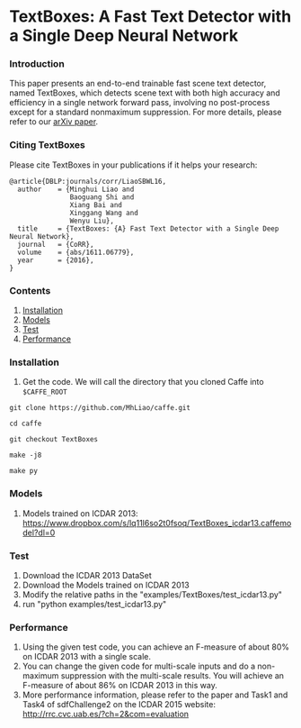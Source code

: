 # TextBoxes: A Fast Text Detector with a Single Deep Neural Network

### Introduction
This paper presents an end-to-end trainable fast scene text detector, named TextBoxes, which detects scene text with both high accuracy and efficiency in a single network forward pass, involving no post-process except for a standard nonmaximum suppression. For more details, please refer to our [arXiv paper](https://arxiv.org/abs/1611.06779).

### Citing TextBoxes
Please cite TextBoxes in your publications if it helps your research:

    @article{DBLP:journals/corr/LiaoSBWL16,
      author    = {Minghui Liao and
                   Baoguang Shi and
                   Xiang Bai and
                   Xinggang Wang and
                   Wenyu Liu},
      title     = {TextBoxes: {A} Fast Text Detector with a Single Deep Neural Network},
      journal   = {CoRR},
      volume    = {abs/1611.06779},
      year      = {2016},
    }

### Contents
1. [Installation](#installation)
2. [Models](#models)
3. [Test](#test)
4. [Performance](#performance)

### Installation
1. Get the code. We will call the directory that you cloned Caffe into `$CAFFE_ROOT`
  ```Shell
  git clone https://github.com/MhLiao/caffe.git
  
  cd caffe
  
  git checkout TextBoxes
  
  make -j8
  
  make py
  ```

### Models
1. Models trained on ICDAR 2013: https://www.dropbox.com/s/lq11l6so2t0fsoq/TextBoxes_icdar13.caffemodel?dl=0

### Test
1. Download the ICDAR 2013 DataSet
2. Download the Models trained on ICDAR 2013
3. Modify the relative paths in the "examples/TextBoxes/test_icdar13.py"
4. run "python examples/test_icdar13.py"

### Performance
1. Using the given test code, you can achieve an F-measure of about 80% on ICDAR 2013 with a single scale.
2. You can change the given code for multi-scale inputs and do a non-maximum suppression with the multi-scale results. You will achieve an F-measure of about 86% on ICDAR 2013 in this way.
3. More performance information, please refer to the paper and Task1 and Task4 of sdfChallenge2 on the ICDAR 2015 website: http://rrc.cvc.uab.es/?ch=2&com=evaluation
